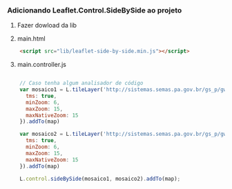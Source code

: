 ### Adicionando Leaflet.Control.SideBySide ao projeto

1. Fazer dowload da lib 

2. main.html

```html
    <script src="lib/leaflet-side-by-side.min.js"></script>
 ```

3. main.controller.js

```javascript

    // Caso tenha algum analisador de código
    var mosaico1 = L.tileLayer('http://sistemas.semas.pa.gov.br/gs_p/gwc/service/tms/1.0.0/mosaicos:mosaico_pa_2015_landsat@EPSG%3A900913@png/{z}/{x}/{y}.png', {
      tms: true,
      minZoom: 6,
      maxZoom: 15,
      maxNativeZoom: 15
    }).addTo(map)

    var mosaico2 = L.tileLayer('http://sistemas.semas.pa.gov.br/gs_p/gwc/service/tms/1.0.0/mosaicos:mosaico_pa_2016_rapideye@EPSG%3A900913@png/{z}/{x}/{y}.png', {
      tms: true,
      minZoom: 6,
      maxZoom: 15,
      maxNativeZoom: 15
    }).addTo(map)

    L.control.sideBySide(mosaico1, mosaico2).addTo(map);
```